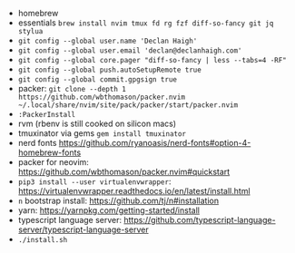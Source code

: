 * homebrew
* essentials `brew install nvim tmux fd rg fzf diff-so-fancy git jq stylua`
* `git config --global user.name 'Declan Haigh'`
* `git config --global user.email 'declan@declanhaigh.com'`
* `git config --global core.pager "diff-so-fancy | less --tabs=4 -RF"`
* `git config --global push.autoSetupRemote true`
* `git config --global commit.gpgsign true`
* packer: `git clone --depth 1 https://github.com/wbthomason/packer.nvim ~/.local/share/nvim/site/pack/packer/start/packer.nvim`
* `:PackerInstall`
* rvm (rbenv is still cooked on silicon macs)
* tmuxinator via gems `gem install tmuxinator`
* nerd fonts https://github.com/ryanoasis/nerd-fonts#option-4-homebrew-fonts
* packer for neovim: https://github.com/wbthomason/packer.nvim#quickstart
* `pip3 install --user virtualenvwrapper`: https://virtualenvwrapper.readthedocs.io/en/latest/install.html
* `n` bootstrap install: https://github.com/tj/n#installation
* yarn: https://yarnpkg.com/getting-started/install
* typescript language server: https://github.com/typescript-language-server/typescript-language-server
* `./install.sh`
